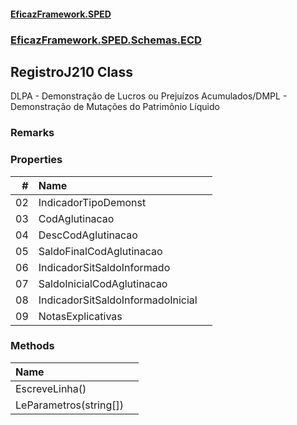 #### [EficazFramework.SPED](EficazFrameworkSPED.md 'EficazFramework SPED')
### [EficazFramework.SPED.Schemas.ECD](EficazFramework.SPED.Schemas.ECD.md 'EficazFramework.SPED.Schemas.ECD')

## RegistroJ210 Class

DLPA - Demonstração de Lucros ou Prejuízos Acumulados/DMPL - Demonstração de Mutações do Patrimônio Líquido

### Remarks
### Properties

| # | Name | |
| ---: | :--- | :--- |
| 02 | IndicadorTipoDemonst |  |
| 03 | CodAglutinacao |  |
| 04 | DescCodAglutinacao |  |
| 05 | SaldoFinalCodAglutinacao |  |
| 06 | IndicadorSitSaldoInformado |  |
| 07 | SaldoInicialCodAglutinacao |  |
| 08 | IndicadorSitSaldoInformadoInicial |  |
| 09 | NotasExplicativas |  |
### Methods

| Name | |
| :--- | :--- |
| EscreveLinha() |  |
| LeParametros(string[]) |  |
